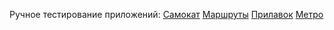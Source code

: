 Ручное тестирование приложений:
[Самокат](https://docs.google.com/spreadsheets/d/1MaaV9BQqhkSXYqPgQQIr3rAzNEGs_iOGnehPmuTP1YM/edit?usp=sharing)
[Маршруты](https://docs.google.com/spreadsheets/d/1UPt0YYuntXuE4nJOVK6pwHTIn2fEU87IZNU8TDwOvCM/edit?usp=sharing)
[Прилавок](https://docs.google.com/spreadsheets/d/1Jj9Bo0gsN9V42balTihiB55naNs7cvfA3jqGOX6_w9k/edit?usp=sharing)
[Метро](https://docs.google.com/spreadsheets/d/1xJ8dvb0sXxOOVyCCZyPjDAzCNJEJp4u8vNWfHQzbT1E/edit?usp=sharing)
